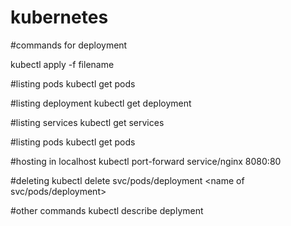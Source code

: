 # kubernetes

#commands for deployment

kubectl apply -f filename


#listing pods 
kubectl get pods 

#listing deployment
kubectl get deployment

#listing services
kubectl get services

#listing pods
kubectl get pods

#hosting in localhost
kubectl port-forward service/nginx 8080:80

#deleting 
kubectl delete svc/pods/deployment  <name of svc/pods/deployment>

#other commands
kubectl describe deplyment <name of deploymemt>


